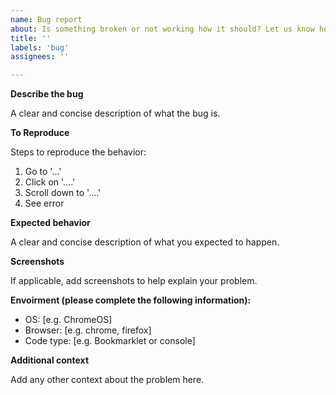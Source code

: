 ```yaml
---
name: Bug report
about: Is something broken or not working how it should? Let us know here!
title: ''
labels: 'bug'
assignees: ''

---
```


**Describe the bug**

A clear and concise description of what the bug is.

**To Reproduce**

Steps to reproduce the behavior:
1. Go to '...'
2. Click on '....'
3. Scroll down to '....'
4. See error

**Expected behavior**

A clear and concise description of what you expected to happen.

**Screenshots**

If applicable, add screenshots to help explain your problem.

**Envoirment (please complete the following information):**

 - OS: [e.g. ChromeOS]
 - Browser: [e.g. chrome, firefox]
 - Code type: [e.g. Bookmarklet or console]

**Additional context**

Add any other context about the problem here.
